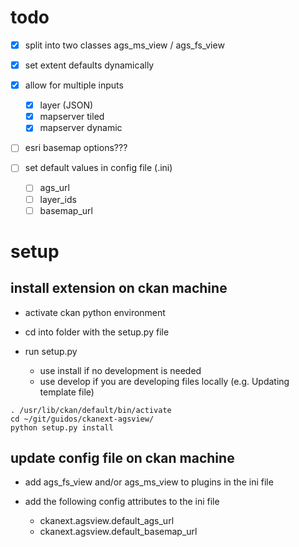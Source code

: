 # todo

- [x] split into two classes ags_ms_view / ags_fs_view
- [x] set extent defaults dynamically
- [x] allow for multiple inputs

  - [x] layer (JSON)
  - [x] mapserver tiled
  - [x] mapserver dynamic

- [ ] esri basemap options???

- [ ] set default values in config file (.ini)

  - [ ] ags_url
  - [ ] layer_ids
  - [ ] basemap_url

# setup

## install extension on ckan machine

- activate ckan python environment
- cd into folder with the setup.py file
- run setup.py

  - use install if no development is needed
  - use develop if you are developing files locally (e.g. Updating template file)

```
. /usr/lib/ckan/default/bin/activate
cd ~/git/guidos/ckanext-agsview/
python setup.py install
```

## update config file on ckan machine

- add ags_fs_view and/or ags_ms_view to plugins in the ini file
- add the following config attributes to the ini file

  - ckanext.agsview.default_ags_url
  - ckanext.agsview.default_basemap_url
